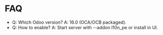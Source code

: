 # FAQ

- Q: Which Odoo version? A: 16.0 (OCA/OCB packaged).
- Q: How to enable? A: Start server with --addon l10n_pe or install in UI.
